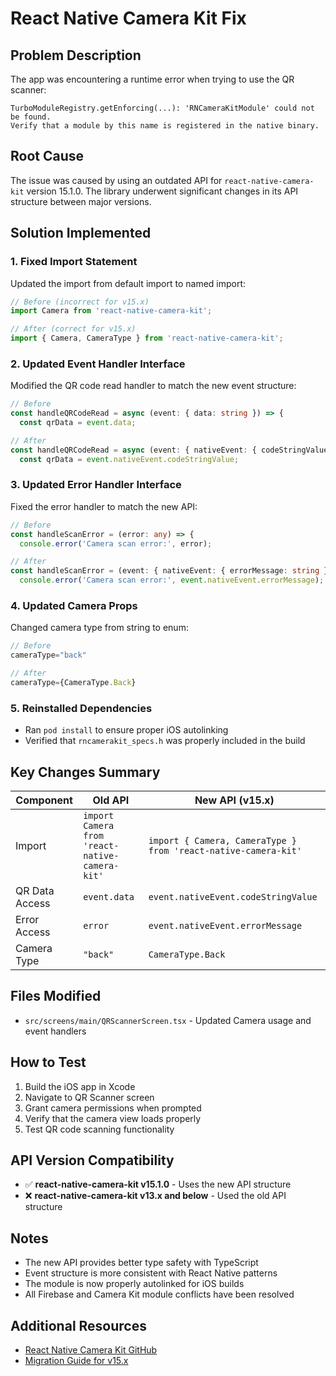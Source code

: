 # React Native Camera Kit Fix

## Problem Description
The app was encountering a runtime error when trying to use the QR scanner:
```
TurboModuleRegistry.getEnforcing(...): 'RNCameraKitModule' could not be found. 
Verify that a module by this name is registered in the native binary.
```

## Root Cause
The issue was caused by using an outdated API for `react-native-camera-kit` version 15.1.0. The library underwent significant changes in its API structure between major versions.

## Solution Implemented

### 1. **Fixed Import Statement**
Updated the import from default import to named import:
```typescript
// Before (incorrect for v15.x)
import Camera from 'react-native-camera-kit';

// After (correct for v15.x)
import { Camera, CameraType } from 'react-native-camera-kit';
```

### 2. **Updated Event Handler Interface**
Modified the QR code read handler to match the new event structure:
```typescript
// Before
const handleQRCodeRead = async (event: { data: string }) => {
  const qrData = event.data;

// After
const handleQRCodeRead = async (event: { nativeEvent: { codeStringValue: string } }) => {
  const qrData = event.nativeEvent.codeStringValue;
```

### 3. **Updated Error Handler Interface**
Fixed the error handler to match the new API:
```typescript
// Before
const handleScanError = (error: any) => {
  console.error('Camera scan error:', error);

// After  
const handleScanError = (event: { nativeEvent: { errorMessage: string } }) => {
  console.error('Camera scan error:', event.nativeEvent.errorMessage);
```

### 4. **Updated Camera Props**
Changed camera type from string to enum:
```typescript
// Before
cameraType="back"

// After
cameraType={CameraType.Back}
```

### 5. **Reinstalled Dependencies**
- Ran `pod install` to ensure proper iOS autolinking
- Verified that `rncamerakit_specs.h` was properly included in the build

## Key Changes Summary

| Component | Old API | New API (v15.x) |
|-----------|---------|-----------------|
| Import | `import Camera from 'react-native-camera-kit'` | `import { Camera, CameraType } from 'react-native-camera-kit'` |
| QR Data Access | `event.data` | `event.nativeEvent.codeStringValue` |
| Error Access | `error` | `event.nativeEvent.errorMessage` |
| Camera Type | `"back"` | `CameraType.Back` |

## Files Modified
- `src/screens/main/QRScannerScreen.tsx` - Updated Camera usage and event handlers

## How to Test
1. Build the iOS app in Xcode
2. Navigate to QR Scanner screen
3. Grant camera permissions when prompted
4. Verify that the camera view loads properly
5. Test QR code scanning functionality

## API Version Compatibility
- ✅ **react-native-camera-kit v15.1.0** - Uses the new API structure
- ❌ **react-native-camera-kit v13.x and below** - Used the old API structure

## Notes
- The new API provides better type safety with TypeScript
- Event structure is more consistent with React Native patterns
- The module is now properly autolinked for iOS builds
- All Firebase and Camera Kit module conflicts have been resolved

## Additional Resources
- [React Native Camera Kit GitHub](https://github.com/teslamotors/react-native-camera-kit)
- [Migration Guide for v15.x](https://github.com/teslamotors/react-native-camera-kit/blob/main/MIGRATION.md)
